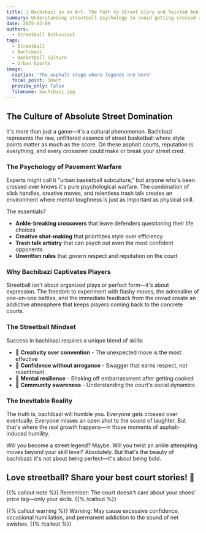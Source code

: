 ```yaml
---
title: 🏀 Bachibazi as an Art. The Path to Street Glory and Twisted Ankles
summary: Understanding streetball psychology to avoid getting crossed and humiliated.
date: 2025-03-09
authors:
  - Streetball Enthusiast
tags:
  - Streetball
  - Bachibazi
  - Basketball Culture
  - Urban Sports
image:
  caption: 'The asphalt stage where legends are born'
  focal_point: Smart
  preview_only: false
  filename: bachibazi.jpg
---
```


## The Culture of Absolute Street Domination

It's more than just a game—it's a cultural phenomenon. Bachibazi represents the raw, unfiltered essence of street basketball where style points matter as much as the score. On these asphalt courts, reputation is everything, and every crossover could make or break your street cred.

### The Psychology of Pavement Warfare

Experts might call it "urban basketball subculture," but anyone who's been crossed over knows it's pure psychological warfare. The combination of slick handles, creative moves, and relentless trash talk creates an environment where mental toughness is just as important as physical skill.

The essentials?
- **Ankle-breaking crossovers** that leave defenders questioning their life choices
- **Creative shot-making** that prioritizes style over efficiency  
- **Trash talk artistry** that can psych out even the most confident opponents
- **Unwritten rules** that govern respect and reputation on the court

### Why Bachibazi Captivates Players

Streetball isn't about organized plays or perfect form—it's about expression. The freedom to experiment with flashy moves, the adrenaline of one-on-one battles, and the immediate feedback from the crowd create an addictive atmosphere that keeps players coming back to the concrete courts.

### The Streetball Mindset

Success in bachibazi requires a unique blend of skills:
- 🎯 **Creativity over convention** - The unexpected move is the most effective
- 💪 **Confidence without arrogance** - Swagger that earns respect, not resentment  
- 🧠 **Mental resilience** - Shaking off embarrassment after getting cooked
- 👥 **Community awareness** - Understanding the court's social dynamics

### The Inevitable Reality

The truth is, bachibazi will humble you. Everyone gets crossed over eventually. Everyone misses an open shot to the sound of laughter. But that's where the real growth happens—in those moments of asphalt-induced humility.

Will you become a street legend? Maybe. Will you twist an ankle attempting moves beyond your skill level? Absolutely. But that's the beauty of bachibazi: it's not about being perfect—it's about being bold.

## Love streetball? Share your best court stories! 🏀

{{% callout note %}}
Remember: The court doesn't care about your shoes' price tag—only your skills.
{{% /callout %}}

{{% callout warning %}}
Warning: May cause excessive confidence, occasional humiliation, and permanent addiction to the sound of net swishes.
{{% /callout %}}
